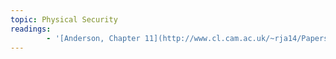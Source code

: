 ```yaml
---
topic: Physical Security
readings:
        - '[Anderson, Chapter 11](http://www.cl.cam.ac.uk/~rja14/Papers/SEv2-c11.pdf)'
---
```

